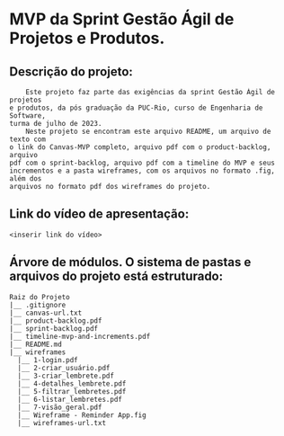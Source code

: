 # MVP da Sprint Gestão Ágil de Projetos e Produtos.

## Descrição do projeto:

        Este projeto faz parte das exigências da sprint Gestão Ágil de projetos
    e produtos, da pós graduação da PUC-Rio, curso de Engenharia de Software,
    turma de julho de 2023.
        Neste projeto se encontram este arquivo README, um arquivo de texto com
    o link do Canvas-MVP completo, arquivo pdf com o product-backlog, arquivo
    pdf com o sprint-backlog, arquivo pdf com a timeline do MVP e seus
    incrementos e a pasta wireframes, com os arquivos no formato .fig, além dos
    arquivos no formato pdf dos wireframes do projeto.

## Link do vídeo de apresentação:

    <inserir link do vídeo>

## Árvore de módulos. O sistema de pastas e arquivos do projeto está estruturado:

    Raiz do Projeto
    |__ .gitignore
    |__ canvas-url.txt
    |__ product-backlog.pdf
    |__ sprint-backlog.pdf
    |__ timeline-mvp-and-increments.pdf
    |__ README.md
    |__ wireframes
      |__ 1-login.pdf
      |__ 2-criar_usuário.pdf
      |__ 3-criar_lembrete.pdf
      |__ 4-detalhes_lembrete.pdf
      |__ 5-filtrar_lembretes.pdf
      |__ 6-listar_lembretes.pdf
      |__ 7-visão_geral.pdf
      |__ Wireframe - Reminder App.fig
      |__ wireframes-url.txt


